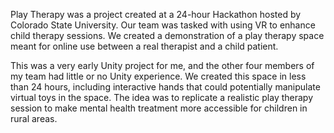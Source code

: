 Play Therapy was a project created at a 24-hour Hackathon hosted by Colorado State University. Our team was tasked with using VR to enhance child therapy sessions. We created a demonstration of a play therapy space meant for online use between a real therapist and a child patient.

This was a very early Unity project for me, and the other four members of my team had little or no Unity experience. We created this space in less than 24 hours, including interactive hands that could potentially manipulate virtual toys in the space. The idea was to replicate a realistic play therapy session to make mental health treatment more accessible for children in rural areas.